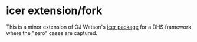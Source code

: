 
# icer extension/fork
This is a minor extension of OJ Watson's [icer package](https://github.com/OJWatson/icer) for a DHS framework where the "zero" cases are captured. 
